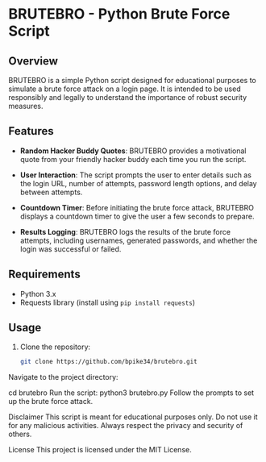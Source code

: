 # BRUTEBRO - Python Brute Force Script

## Overview

BRUTEBRO is a simple Python script designed for educational purposes to simulate a brute force attack on a login page. It is intended to be used responsibly and legally to understand the importance of robust security measures.

## Features

- **Random Hacker Buddy Quotes**: BRUTEBRO provides a motivational quote from your friendly hacker buddy each time you run the script.

- **User Interaction**: The script prompts the user to enter details such as the login URL, number of attempts, password length options, and delay between attempts.

- **Countdown Timer**: Before initiating the brute force attack, BRUTEBRO displays a countdown timer to give the user a few seconds to prepare.

- **Results Logging**: BRUTEBRO logs the results of the brute force attempts, including usernames, generated passwords, and whether the login was successful or failed.

## Requirements

- Python 3.x
- Requests library (install using `pip install requests`)

## Usage

1. Clone the repository:

   ```bash
   git clone https://github.com/bpike34/brutebro.git
Navigate to the project directory:

cd brutebro
Run the script:
python3 brutebro.py
Follow the prompts to set up the brute force attack.

Disclaimer
This script is meant for educational purposes only. Do not use it for any malicious activities. Always respect the privacy and security of others.

License
This project is licensed under the MIT License.
